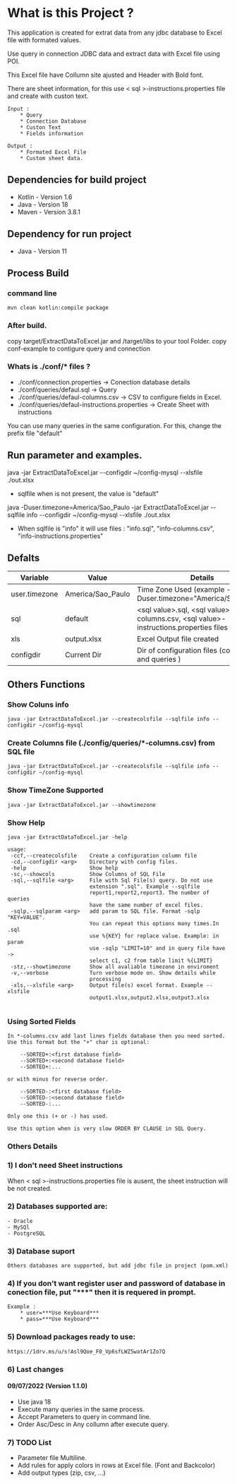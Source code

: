 # What is this Project ?

This application is created for extrat data from any jdbc database to Excel file with formated values.

Use query in connection JDBC data and extract data with Excel file using POI.

This Excel file have Collumn site ajusted and Header with Bold font.

There are sheet information, for this use < sql >-instructions.properties file and create with custon text.

    Input :  
        * Query
        * Connection Database
        * Custon Text
        * Fields information

    Output :
        * Formated Excel File
        * Custom sheet data.

## Dependencies for build project

* Kotlin - Version 1.6
* Java   - Version 18
* Maven  - Version 3.8.1

## Dependency for run project

* Java   - Version 11

## Process Build

### command line
    mvn clean kotlin:compile package

### After build.

copy target/ExtractDataToExcel.jar and /target/libs to your tool Folder.
copy conf-example to contigure query and connection

### Whats is ./conf/* files ?

+ ./conf/connection.properties -> Conection database details
+ ./conf/queries/defaul.sql    -> Query
+ ./conf/queries/defaul-columns.csv    -> CSV to configure fields in Excel.
+ ./conf/queries/defaul-instructions.properties    -> Create Sheet with instructions

You can use many queries in the same configuration.
For this, change the prefix file "default"

## Run parameter and examples.

java  -jar ExtractDataToExcel.jar --configdir ~/config-mysql --xlsfile ./out.xlsx

- sqlfile when is not present, the value is "default"

java -Duser.timezone=America/Sao_Paulo -jar ExtractDataToExcel.jar --sqlfile info --configdir ~/config-mysql --xlsfile ./out.xlsx

- When sqlfile is "info" it will use files : "info.sql", "info-columns.csv", "info-instructions.properties"

## Defalts

| Variable      | Value             | Details                                                                                   | 
|---------------|-------------------|-------------------------------------------------------------------------------------------|
| user.timezone | America/Sao_Paulo | Time Zone Used        (example -Duser.timezone\="America/Sao_Paulo")                      |
| sql           | default           | \<sql value\>.sql, \<sql value\>-columns.csv, \<sql value\>-instructions.properties files |
| xls           | output.xlsx       | Excel Output file created                                                                 |                                                               
| configdir     | Current Dir       | Dir of configuration files (connection and queries )                                      |

## Others Functions

### Show Coluns info

    java -jar ExtractDataToExcel.jar --createcolsfile --sqlfile info --configdir ~/config-mysql

### Create Columns file (./config/queries/*-columns.csv) from SQL file

    java -jar ExtractDataToExcel.jar --createcolsfile --sqlfile info --configdir ~/config-mysql

### Show TimeZone Supported

    java -jar ExtractDataToExcel.jar --showtimezone

### Show Help

```
java -jar ExtractDataToExcel.jar -help

usage:
 -ccf,--createcolsfile    Create a configuration column file
 -cd,--configdir <arg>    Directory with config files.
 -help                    Show help
 -sc,--showcols           Show Columns of SQL File
 -sql,--sqlfile <arg>     File with Sql File(s) query. Do not use
                          extension ".sql". Example --sqlfile
                          report1,report2,report3. The number of queries
                          have the same number of excel files.
 -sqlp,--sqlparam <arg>   add param to SQL file. Format -sqlp "KEY=VALUE".
                          You can repeat this options many times.In .sql
                          use %{KEY} for replace value. Example: in param
                          use -sqlp "LIMIT=10" and in query file have ->
                          select c1, c2 from table limit %{LIMIT}
 -stz,--showtimezone      Show all avaliable timezone in enviroment
 -v,--verbose             Turn verbose mode on. Show details while
                          processing
 -xls,--xlsfile <arg>     Output file(s) excel format. Example --xlsfile
                          output1.xlsx,output2.xlsx,output3.xlsx
                       
```                           

### Using Sorted Fields
    In *-columns.csv add last lines fields database then you need sorted.
    Use this format but the "+" char is optional:
```
    --SORTED+:<first database field>
    --SORTED+:<second database field>
    --SORTED+:...
```
    or with minus for reverse order.
```
    --SORTED-:<first database field>
    --SORTED-:<second database field>
    --SORTED-:...
```
    Only one this (+ or -) has used. 

    Use this option when is very slow ORDER BY CLAUSE in SQL Query. 

### Others Details

### 1) I don't need Sheet instructions
When < sql >-instructions.properties file is ausent, the sheet instruction will be not created.

### 2) Databases supported are:
    - Oracle
    - MySQl
    - PostgreSQL

### 3) Database suport
    Others databases are supported, but add jdbc file in project (pom.xml)

### 4) If you don't want register user and password of database in conection file, put "***" then it is requered in prompt.
    Example :
        * user=***Use Keyboard***
        * pass=***Use Keyboard***

### 5) Download packages ready to use:
    https://1drv.ms/u/s!Asl9Qoe_F0_Vp6sfLWZ5watAr1Zo7Q

### 6) Last changes

#### 09/07/2022    (Version 1.1.0)
   * Use java 18
   * Execute many queries in the same process.
   * Accept Parameters to query in command line.
   * Order Asc/Desc in Any collumn after execute query.

### 7) TODO List
   * Parameter file Multiline.
   * Add rules for apply colors in rows at Excel file. (Font and Backcolor)
   * Add output types (zip, csv, ...)

